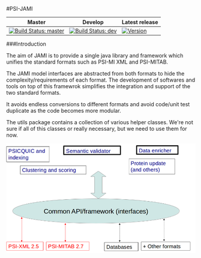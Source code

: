 #PSI-JAMI

Master | Develop | Latest release
--- | --- | ---
[![Build Status: master][travis-badge-master]][ci]| [![Build Status: dev][travis-badge-dev]][ci] | [![Version](http://img.shields.io/badge/version-3.0.1-blue.svg?style=flat)](https://github.com/MICommunity/psi-jami/tree/psi-jami-3.0.1)

###Introduction

The aim of JAMI is to provide a single java library and framework which unifies the standard formats such as PSI-MI XML and PSI-MITAB.

The JAMI model interfaces are abstracted from both formats to hide the complexity/requirements of each format. The development of softwares and tools on top of this framewrok simplifies the integration and support of the two standard formats.

It avoids endless conversions to different formats and avoid code/unit test duplicate as the code becomes more modular.

The utils package contains a collection of various helper classes. We're not sure if all of this classes or really necessary, but we need to use them for now. 

<img width='800' src='wiki/images/jamiIntroduction.png' />

[travis-badge-master]: https://travis-ci.org/MICommunity/psi-jami.svg?branch=master
[travis-badge-dev]: https://travis-ci.org/MICommunity/psi-jami.svg?branch=develop
[ci]: https://travis-ci.org/MICommunity/psi-jami
